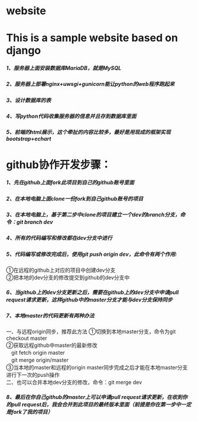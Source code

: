 # website

This is a sample website based on django
========================================
##### 1、服务器上面安装数据库MariaDB，就是MySQL
##### 2、服务器上部署nginx+uwsgi+gunicorn能让python的web程序跑起来
##### 3、设计数据库的表
##### 4、写python代码收集服务器的信息并且存到数据库里面
##### 5、前端的html展示，这个牵扯的内容比较多，最好是用现成的框架实现bootstrap+echart

github协作开发步骤：
===================
##### 1、先在github上面fork此项目到自己的github账号里面
##### 2、在本地电脑上面clone一份fork到自己github账号的项目
##### 3、在本地电脑上，基于第二步中clone的项目建立一个dev的branch分支，命令：git branch dev
##### 4、所有的代码编写和修改都在dev分支中进行
##### 5、代码编写或修改完成后，使用git push origin dev，此命令有两个作用:
①在远程的github上对应的项目中创建dev分支<br>
②把本地的dev分支的修改提交到github的dev分支中<br>

##### 6、当github上的dev分支更新之后，需要在github上的dev分支中申请pull request请求更新，这样github中的master分支才能与dev分支保持同步

##### 7、本地master的代码更新有两种办法
一、与远程origin同步，推荐此方法
①切换到本地master分支，命令为git checkout master<br>
②获取远程github中master的最新修改<br>
　git fetch origin master<br>
　git merge origin/master<br>
③当本地的master和远程的origin master同步完成之后才能在本地master分支进行下一次的push操作<br>
二、也可以合并本地dev分支的修改，命令：git merge dev

##### 8、最后在你自己github的master上可以申请pull request请求更新，在收到你的pull request后，我会合并到此项目的最终版本里面（前提是你在第一步中一定是fork了我的项目）
